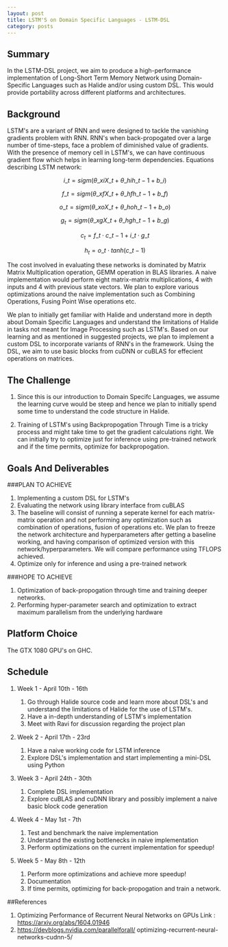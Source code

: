 ```yaml
---
layout: post
title: LSTM'S on Domain Specific Languages - LSTM-DSL
category: posts
---
```

## Summary
In the LSTM-DSL project, we aim to produce a high-performance implementation of Long-Short Term Memory Network using Domain-Specific Languages such as Halide and/or using custom DSL. This would provide portability across different platforms and architectures.

## Background
LSTM's are a variant of RNN and were designed to tackle the vanishing gradients problem with RNN. 
RNN's when back-propogated over a large number of time-steps, face a problem of diminished value of gradients. With the presence of memory cell in LSTM's, we can have continuous gradient flow which helps in learning long-term dependencies.
Equations describing LSTM network:

$$ i\_{t} = sigm(\theta\_{xi} X\_{t} + \theta\_{hi} h\_{t-1} + b\_{i}) $$

$$ f\_{t} = sigm(\theta\_{xf} X\_{t} + \theta\_{hf} h\_{t-1} + b\_{f}) $$

$$ o\_{t} = sigm(\theta\_{xo} X\_{t} + \theta\_{ho} h\_{t-1} + b\_{o})$$

$$ g_{t} = sigm(\theta\_{xg} X\_{t} + \theta\_{hg} h\_{t-1} + b\_{g}) $$

$$ c_{t} = f\_{t} \cdot c\_{t-1} + i\_{t} \cdot g\_{t} $$

$$ h_{t} = o\_{t} \cdot tanh(c\_{t-1}) $$

The cost involved in evaluating these networks is dominated by Matrix Matrix Multiplication operation, GEMM operation in BLAS libraries. A naive implementation would perform eight matrix-matrix multiplications, 4 with inputs and 4 with previous state vectors. We plan to explore various optimizations around the naive implementation such as Combining Operations, Fusing Point Wise operations etc.

We plan to initially get familiar with Halide and understand more in depth about Domain Specific Languages and understand the limitations of Halide in tasks not meant for Image Processing such as LSTM's. Based on our learning and as mentioned in suggested projects, we plan to implement a custom DSL to incorporate variants of RNN's in the framework. Using the DSL, we aim to use basic blocks from cuDNN or cuBLAS for effecient operations on matrices. 

## The Challenge
1. Since this is our introduction to Domain Specifc Languages, we assume the learning curve would be steep and hence we plan to initially spend some time to understand the code structure in Halide.

2. Training of LSTM's using Backpropogation Through Time is a tricky process and might take time to get the gradient calculations right. We can initially try to optimize just for inference using pre-trained network and if the time permits, optimize for backpropogation.

## Goals And Deliverables
###PLAN TO ACHIEVE
1. Implementing a custom DSL for LSTM's 
2. Evaluating the network using library interface from cuBLAS
3. The baseline will consist of running a seperate kernel for each matrix-matrix operation and not performing any optimization such as combination of operations, fusion of operations etc. We plan to freeze the network architecture and hyperparameters after getting a baseline working, and having comparison of optimized version with this network/hyperparameters. We will compare performance using TFLOPS achieved.
4. Optimize only for inference and using a pre-trained network

###HOPE TO ACHIEVE
1. Optimization of back-propogation through time and training deeper networks.
2. Performing hyper-parameter search and optimization to extract maximum parallelism from the underlying hardware

## Platform Choice
The GTX 1080 GPU's on GHC.

## Schedule
1. Week 1 - April 10th - 16th
    
    1. Go through Halide source code and learn more about DSL's and understand the limitations of Halide for the use of LSTM's.
    2. Have a in-depth understanding of LSTM's implementation 
    3. Meet with Ravi for discussion regarding the project plan

2. Week 2 - April 17th - 23rd
    1. Have a naive working code for LSTM inference
    2. Explore DSL's implementation and start implementing a mini-DSL using Python

3. Week 3 - April 24th - 30th

    1. Complete DSL implementation
    2. Explore cuBLAS and cuDNN library and possibly implement a naive basic block code generation
    
4. Week 4 - May 1st - 7th

    1. Test and benchmark the naive implementation
    2. Understand the existing bottlenecks in naive implementation
    3. Perform optimizations on the current implementation for speedup!
    
5. Week 5 - May 8th - 12th
    1. Perform more optimizations and achieve more speedup!
    2. Documentation
    3. If time permits, optimizing for back-propogation and train a network.

##References
1. Optimizing Performance of Recurrent Neural Networks on GPUs
    Link : https://arxiv.org/abs/1604.01946
2. https://devblogs.nvidia.com/parallelforall/  optimizing-recurrent-neural-networks-cudnn-5/



 